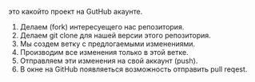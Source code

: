 это какойто проект на GutHub акаунте.

1. Делаем (fork) интересуещего нас репозитория.
2. Делаем git clone для нашей версии этого репозитория.
3. Мы создем ветку с предлогаемыми изменениями.
4. Производим все изменения только в этой ветке.
5. Отправляем эти изменения на свой аккаунт (push).
6. В окне на  GitHub появляеться возможность отправить pull reqest.